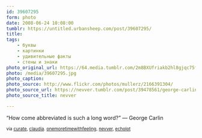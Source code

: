 ```yaml
---
id: 39607295
form: photo
date: 2008-06-24 10:08:00
tumblr: https://untitled.urbansheep.com/post/39607295/
title:
tags:
    - буквы
    - картинки
    - удивительные факты
    - стены и знаки
photo_original_url: https://64.media.tumblr.com/2m8BXUfriakb2hl8gjqc75f7_500.jpg
photo: /media/39607295.jpg
photo_caption: 
photo_source: http://www.flickr.com/photos/mullerz/2166391304/
photo_source_url: https://nevver.tumblr.com/post/39478561/george-carlin
photo_source_title: nevver

---
```


<p>“How come abbreviated is such a long word?” — George Carlin</p>

<p><small>via <a href="http://curate.tumblr.com/post/39533246/claudia-onemoretimewithfeeling-via-echolot-via">curate</a>, <a href="http://claudiacatalina.com/post/39518872/onemoretimewithfeeling-george-carlin-via">claudia</a>. <a href="http://onemoretimewithfeeling.tumblr.com/post/39505282/george-carlin-via-echolot-via-nevver-r-i-p">onemoretimewithfeeling</a>, <a href="http://nevver.tumblr.com/post/39478561/george-carlin">nevver</a>, <a href="http://echolot.tumblr.com/post/39487993/nevver-george-carlin">echolot</a></small></p>
